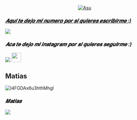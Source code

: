 <p align="center">
  <a href="https://github.com/ElMatias-PY"><img src="http://readme-typing-svg.herokuapp.com?color=ffc012&center=true&vCenter=true&multiline=false&lines=Hola😘+Soy+Matias;+gracias+por+visitar+mi+perfil;" alt="Asu">
</p>

### *𝑨𝒒𝒖𝒊 𝒕𝒆 𝒅𝒆𝒋𝒐 𝒎𝒊 𝒏𝒖𝒎𝒆𝒓𝒐 𝒑𝒐𝒓 𝒔𝒊 𝒒𝒖𝒊𝒆𝒓𝒆𝒔 𝒆𝒔𝒄𝒓𝒊𝒃𝒊𝒓𝒎𝒆 :)*

<a href="http://wa.me/595985958156" target="blank"><img src="https://img.shields.io/badge/WhatsApp-30302f?style=flat&logo=whatsapp" /></a>

### *𝑨𝒄𝒂 𝒕𝒆 𝒅𝒆𝒋𝒐 𝒎𝒊 𝒊𝒏𝒔𝒕𝒂𝒈𝒓𝒂𝒎 𝒑𝒐𝒓 𝒔𝒊 𝒒𝒖𝒊𝒆𝒓𝒆𝒔 𝒔𝒆𝒈𝒖𝒊𝒓𝒎𝒆 :)*

<p align="hihg">   
<a href=https://instagram.com/matiass.zzz" target="_blank"> <img src="https://img.shields.io/badge/-Instagram-%23E4405F?style=for-the-badge&logo=instagram&logoColor=white" target="_blank"></a> <img src="https://github.com/siegrin/siegrin/blob/main/Assets/Handshake.gif" height="30px">

## **Matias**
![l4FGDAx6u3hthMhgI](https://user-images.githubusercontent.com/100887441/160191308-d1436996-62d4-4638-8993-4667a20cc15b.gif)

### *𝑴𝒂𝒕𝒊𝒂𝒔*

<img src="https://github-readme-stats.vercel.app/api?username=ElMatias-PY" />

